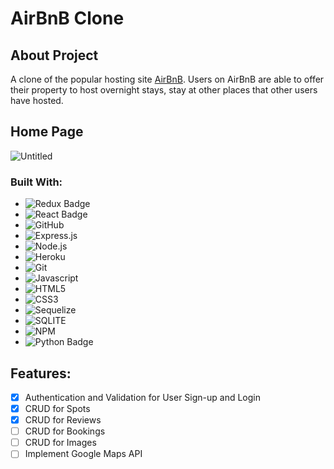 # AirBnB Clone

## About Project
A clone of the popular hosting site [AirBnB](airbnb.com). Users on AirBnB are able to offer their property to host overnight stays, stay at other places that other users have hosted.

## Home Page

![Untitled](https://user-images.githubusercontent.com/95322089/200218386-26be07d3-14bf-4a1e-b054-4ad747b3ca29.png)

### Built With:

* ![Redux Badge](https://img.shields.io/badge/Redux-764ABC?logo=redux&logoColor=fff&style=for-the-badge)
*  ![React Badge](https://img.shields.io/badge/React-61DAFB?logo=react&logoColor=000&style=for-the-badge)
* ![GitHub](https://img.shields.io/badge/-GitHub-181717?logo=github&logoColor=white&style=for-the-badge&logoWidth=30)
* ![Express.js](https://img.shields.io/badge/-Express.JS-000000?logo=express&logoColor=white&style=for-the-badge&logoWidth=30)
* ![Node.js](https://img.shields.io/badge/-Node.js-339933?logo=node.js&logoColor=white&style=for-the-badge&logoWidth=30)
* ![Heroku](https://img.shields.io/badge/-Heroku-430098?logo=sqlite&logoColor=white&style=for-the-badge&logoWidth=30)
* ![Git](https://img.shields.io/badge/-Git-F05032?logo=git&logoColor=white&style=for-the-badge&logoWidth=30)
* ![Javascript](https://img.shields.io/badge/-Javascript-F7DF1E?logo=javascript&logoColor=white&style=for-the-badge&logoWidth=30)
* ![HTML5](https://img.shields.io/badge/-HTML5-E34F26?logo=html5&logoColor=white&style=for-the-badge&logoWidth=30)
* ![CSS3](https://img.shields.io/badge/-CSS3-1572B6?logo=css3&logoColor=white&style=for-the-badge&logoWidth=30)
* ![Sequelize](https://img.shields.io/badge/-Sequelize-52B0E7?logo=sequelize&logoColor=white&style=for-the-badge&logoWidth=30)
* ![SQLITE](https://img.shields.io/badge/-Sqlite-003B57?logo=sqlite&logoColor=white&style=for-the-badge&logoWidth=30)
* ![NPM](https://img.shields.io/badge/-NPM-CB3837?logo=npm&logoColor=white&style=for-the-badge&logoWidth=30)
* ![Python Badge](https://img.shields.io/badge/Python-3776AB?logo=python&logoColor=fff&style=flat)



## Features:
- [x] Authentication and Validation for User Sign-up and Login
- [x] CRUD for Spots
- [x] CRUD for Reviews
- [ ] CRUD for Bookings
- [ ] CRUD for Images
- [ ] Implement Google Maps API
